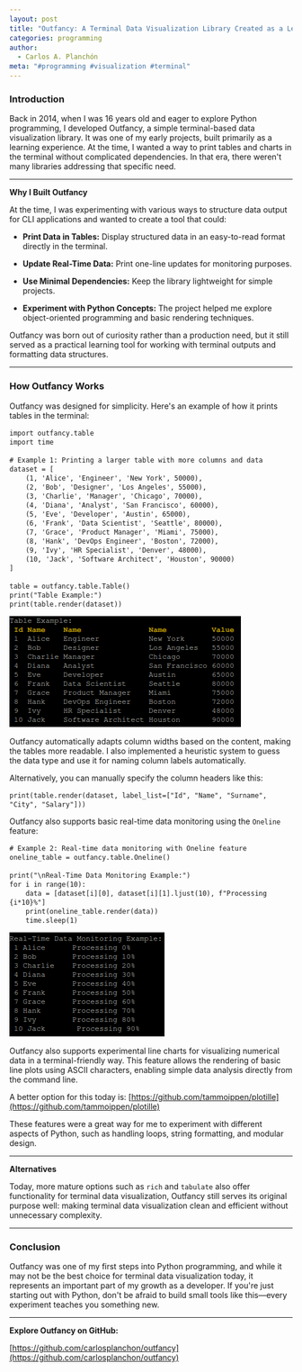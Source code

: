 ```yaml
---
layout: post
title: "Outfancy: A Terminal Data Visualization Library Created as a Learning Project"
categories: programming
author:
  - Carlos A. Planchón
meta: "#programming #visualization #terminal"
---
```

### Introduction

Back in 2014, when I was 16 years old and eager to explore Python programming, I developed Outfancy, a simple terminal-based data visualization library. It was one of my early projects, built primarily as a learning experience. At the time, I wanted a way to print tables and charts in the terminal without complicated dependencies. In that era, there weren't many libraries addressing that specific need.

* * *

**Why I Built Outfancy**

At the time, I was experimenting with various ways to structure data output for CLI applications and wanted to create a tool that could:

*   **Print Data in Tables:** Display structured data in an easy-to-read format directly in the terminal.
    
*   **Update Real-Time Data:** Print one-line updates for monitoring purposes.
    
*   **Use Minimal Dependencies:** Keep the library lightweight for simple projects.
    
*   **Experiment with Python Concepts:** The project helped me explore object-oriented programming and basic rendering techniques.
    

Outfancy was born out of curiosity rather than a production need, but it still served as a practical learning tool for working with terminal outputs and formatting data structures.

* * *

### How Outfancy Works

Outfancy was designed for simplicity. Here's an example of how it prints tables in the terminal:

```
import outfancy.table
import time

# Example 1: Printing a larger table with more columns and data
dataset = [
    (1, 'Alice', 'Engineer', 'New York', 50000),
    (2, 'Bob', 'Designer', 'Los Angeles', 55000),
    (3, 'Charlie', 'Manager', 'Chicago', 70000),
    (4, 'Diana', 'Analyst', 'San Francisco', 60000),
    (5, 'Eve', 'Developer', 'Austin', 65000),
    (6, 'Frank', 'Data Scientist', 'Seattle', 80000),
    (7, 'Grace', 'Product Manager', 'Miami', 75000),
    (8, 'Hank', 'DevOps Engineer', 'Boston', 72000),
    (9, 'Ivy', 'HR Specialist', 'Denver', 48000),
    (10, 'Jack', 'Software Architect', 'Houston', 90000)
]

table = outfancy.table.Table()
print("Table Example:")
print(table.render(dataset))
```

![](/media/outfancy_table.png)

Outfancy automatically adapts column widths based on the content, making the tables more readable. I also implemented a heuristic system to guess the data type and use it for naming column labels automatically.

Alternatively, you can manually specify the column headers like this:

```
print(table.render(dataset, label_list=["Id", "Name", "Surname", "City", "Salary"]))
```

Outfancy also supports basic real-time data monitoring using the `Oneline` feature:

```
# Example 2: Real-time data monitoring with Oneline feature
oneline_table = outfancy.table.Oneline()

print("\nReal-Time Data Monitoring Example:")
for i in range(10):
    data = [dataset[i][0], dataset[i][1].ljust(10), f"Processing {i*10}%"]
    print(oneline_table.render(data))
    time.sleep(1)
```

![](/media/outfancy_realtime_table.png)

Outfancy also supports experimental line charts for visualizing numerical data in a terminal-friendly way. This feature allows the rendering of basic line plots using ASCII characters, enabling simple data analysis directly from the command line.

A better option for this today is: [https://github.com/tammoippen/plotille](https://github.com/tammoippen/plotille)

These features were a great way for me to experiment with different aspects of Python, such as handling loops, string formatting, and modular design.

* * *

**Alternatives**

Today, more mature options such as `rich` and `tabulate` also offer functionality for terminal data visualization, Outfancy still serves its original purpose well: making terminal data visualization clean and efficient without unnecessary complexity.

* * *

### Conclusion

Outfancy was one of my first steps into Python programming, and while it may not be the best choice for terminal data visualization today, it represents an important part of my growth as a developer. If you're just starting out with Python, don't be afraid to build small tools like this—every experiment teaches you something new.

* * *

**Explore Outfancy on GitHub:**

[https://github.com/carlosplanchon/outfancy](https://github.com/carlosplanchon/outfancy)
